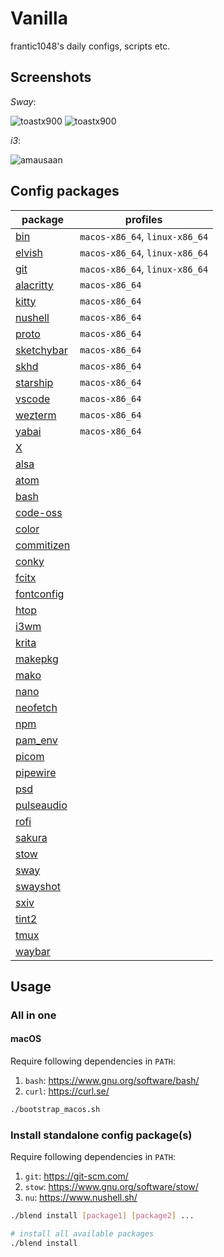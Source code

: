 # Vanilla

frantic1048's daily configs, scripts etc.

## Screenshots

_Sway_:

![toastx900](screenshots/toastx900_2021-07-30_13-00.png)
![toastx900](screenshots/toastx900_2021-07-30_13-14.png)

_i3_:

![amausaan](screenshots/amausaan_2022-04-05-232523.png)

## Config packages

| package                  | profiles                       |
| ------------------------ | ------------------------------ |
| [bin](bin)               | `macos-x86_64`, `linux-x86_64` |
| [elvish](elvish)         | `macos-x86_64`, `linux-x86_64` |
| [git](git)               | `macos-x86_64`, `linux-x86_64` |
| [alacritty](alacritty)   | `macos-x86_64`                 |
| [kitty](kitty)           | `macos-x86_64`                 |
| [nushell](nushell)       | `macos-x86_64`                 |
| [proto](proto)           | `macos-x86_64`                 |
| [sketchybar](sketchybar) | `macos-x86_64`                 |
| [skhd](skhd)             | `macos-x86_64`                 |
| [starship](starship)     | `macos-x86_64`                 |
| [vscode](vscode)         | `macos-x86_64`                 |
| [wezterm](wezterm)       | `macos-x86_64`                 |
| [yabai](yabai)           | `macos-x86_64`                 |
| [X](X)                   |                                |
| [alsa](alsa)             |                                |
| [atom](atom)             |                                |
| [bash](bash)             |                                |
| [code-oss](code-oss)     |                                |
| [color](color)           |                                |
| [commitizen](commitizen) |                                |
| [conky](conky)           |                                |
| [fcitx](fcitx)           |                                |
| [fontconfig](fontconfig) |                                |
| [htop](htop)             |                                |
| [i3wm](i3wm)             |                                |
| [krita](krita)           |                                |
| [makepkg](makepkg)       |                                |
| [mako](mako)             |                                |
| [nano](nano)             |                                |
| [neofetch](neofetch)     |                                |
| [npm](npm)               |                                |
| [pam_env](pam_env)       |                                |
| [picom](picom)           |                                |
| [pipewire](pipewire)     |                                |
| [psd](psd)               |                                |
| [pulseaudio](pulseaudio) |                                |
| [rofi](rofi)             |                                |
| [sakura](sakura)         |                                |
| [stow](stow)             |                                |
| [sway](sway)             |                                |
| [swayshot](swayshot)     |                                |
| [sxiv](sxiv)             |                                |
| [tint2](tint2)           |                                |
| [tmux](tmux)             |                                |
| [waybar](waybar)         |                                |

## Usage

### All in one

#### macOS

Require following dependencies in `PATH`:

1. `bash`: https://www.gnu.org/software/bash/
2. `curl`: https://curl.se/

```sh
./bootstrap_macos.sh
```

### Install standalone config package(s)

Require following dependencies in `PATH`:

1. `git`: https://git-scm.com/
2. `stow`: https://www.gnu.org/software/stow/
3. `nu`: https://www.nushell.sh/

```sh
./blend install [package1] [package2] ...

# install all available packages
./blend install
```
